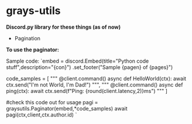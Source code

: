# grays-utils
**Discord.py library for these things (as of now)**
- Pagination

**To use the paginator:**

Sample code:
`embed = discord.Embed(title="Python code stuff",description="{con}")
  .set_footer("Sample {pagen} of {pages}")

code_samples = [
"""
@client.command()
async def HelloWorld(ctx):
  await ctx.send("I'm not World, I'm Dad!")
""",
"""
@client.command()
async def ping(ctx):
  await ctx.send(f"Ping: {round(client.latency,2)}ms")
"""
]

#check this code out for usage
pagi = graysutils.Paginator(embed,*code_samples)
await pagi(ctx,client,ctx.author.id)
`
